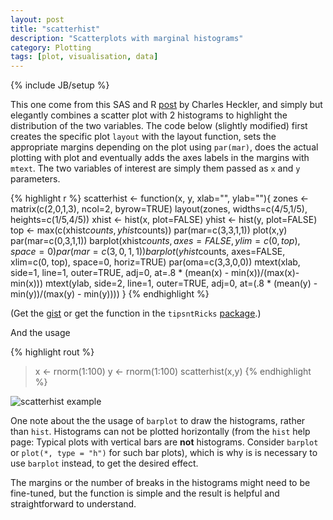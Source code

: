 ```yaml
---
layout: post
title: "scatterhist"
description: "Scatterplots with marginal histograms"
category: Plotting
tags: [plot, visualisation, data]
---
```

{% include JB/setup %}


This one come from this SAS and R [post](http://sas-and-r.blogspot.com/2011/06/example-841-scatterplot-with-marginal.html) by Charles Heckler, and simply but elegantly combines a scatter plot with 2 histograms to highlight the distribution of the two variables. The code below (slightly modified) first creates the specific plot `layout` with the layout function, sets the appropriate margins depending on the plot using `par(mar)`, does the actual plotting with plot and eventually adds the axes labels in the margins with `mtext`. The two variables of interest are simply them passed as `x` and `y` parameters.

{% highlight r %}
scatterhist <- function(x, y, xlab="", ylab=""){
 zones <- matrix(c(2,0,1,3), ncol=2, byrow=TRUE)
  layout(zones, widths=c(4/5,1/5), heights=c(1/5,4/5))
  xhist <- hist(x, plot=FALSE)
  yhist <- hist(y, plot=FALSE)
  top <- max(c(xhist$counts, yhist$counts))
  par(mar=c(3,3,1,1))
  plot(x,y)
  par(mar=c(0,3,1,1))
  barplot(xhist$counts, axes=FALSE, ylim=c(0, top), space=0)
  par(mar=c(3,0,1,1))
  barplot(yhist$counts, axes=FALSE, xlim=c(0, top), space=0, horiz=TRUE)
  par(oma=c(3,3,0,0))
  mtext(xlab, side=1, line=1, outer=TRUE, adj=0, 
    at=.8 * (mean(x) - min(x))/(max(x)-min(x)))
  mtext(ylab, side=2, line=1, outer=TRUE, adj=0, 
    at=(.8 * (mean(y) - min(y))/(max(y) - min(y))))
}
{% endhighlight %}

(Get the [gist](https://gist.github.com/2868075) or get the function in the `tipsntRicks` [package](https://github.com/lgatto/tipsntRicks).)

And the usage

{% highlight rout %}
> x <- rnorm(1:100)
> y <- rnorm(1:100)
> scatterhist(x,y)
{% endhighlight %}

![scatterhist example](http://lgatto.github.com/tipsntRicks/inst/images/scatterhist.png)

One note about the the usage of `barplot` to draw the histograms, rather than `hist`. Histograms can not be plotted horizontally (from the `hist` help page: Typical plots with vertical bars are **not** histograms. Consider `barplot` or `plot(*, type = "h")` for such bar plots), which is why is is necessary to use `barplot` instead, to get the desired effect.

The margins or the number of breaks in the histograms might need to be fine-tuned, but the function is simple and the result is helpful and straightforward to understand.